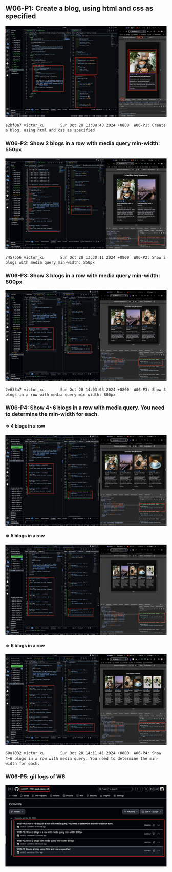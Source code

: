 ## W06-P1: Create a blog, using html and css as specified

![](./w06-p1.png)

```
e2bf0a7 victor_xu       Sun Oct 20 13:08:48 2024 +0800  W06-P1: Create a blog, using html and css as specified
```

### W06-P2: Show 2 blogs in a row with media query min-width: 550px

![](./w06-p2.png)

```
7457556 victor_xu       Sun Oct 20 13:30:11 2024 +0800  W06-P2: Show 2 blogs with media query min-width: 550px
```

### W06-P3: Show 3 blogs in a row with media query min-width: 800px

![](./w06-p3.png)

```
2e633a7 victor_xu       Sun Oct 20 14:03:03 2024 +0800  W06-P3: Show 3 blogs in a row with media query min-width: 800px
```

### W06-P4: Show 4~6 blogs in a row with media query. You need to determine the min-width for each.

#### => 4 blogs in a row

![](./w06-p4-1.png)

#### => 5 blogs in a row

![](./w06-p4-2.png)

#### => 6 blogs in a row

![](./w06-p4-3.png)

```
68a1032 victor_xu       Sun Oct 20 14:11:41 2024 +0800  W06-P4: Show 4~6 blogs in a row with media query. You need to determine the min-width for each.
```

### W06-P5: git logs of W6

![](./w06-logs.png)
